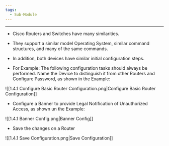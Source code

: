 ```yaml
---
tags:
  - Sub-Module
---
```


---
- Cisco Routers and Switches have many similarities.
- They support a similar model Operating System, similar command structures, and many of the same commands.
- In addition, both devices have similar initial configuration steps.
  
- For Example:
  The following configuration tasks should always be performed.
  Name the Device to distinguish it from other Routers and Configure Password, as shown in the Example:

![[1.4.1 Configure Basic Router Configuration.png|Configure Basic Router Configuration]]

- Configure a Banner to provide Legal Notification of Unauthorized Access, as shown un the Example:

![[1.4.1 Banner Config.png|Banner Config]]

- Save the changes on a Router

![[1.4.1 Save Configuration.png|Save Configuration]]